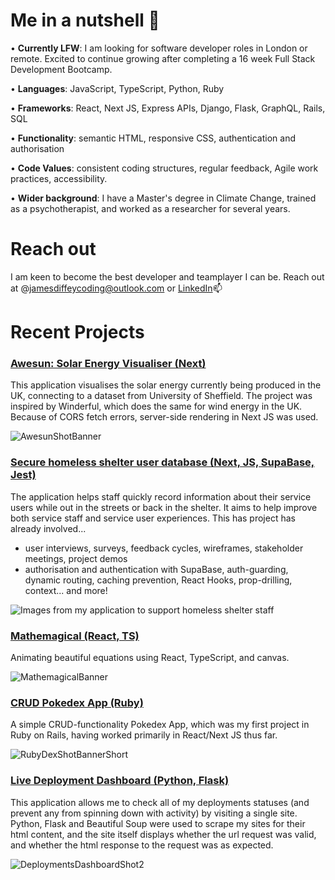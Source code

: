# Me in a nutshell 🥜

• **Currently LFW**: I am looking for software developer roles in London or remote. Excited to continue growing after completing a 16 week Full Stack Development Bootcamp.

• **Languages**: JavaScript, TypeScript, Python, Ruby

• **Frameworks**: React, Next JS, Express APIs, Django, Flask, GraphQL, Rails, SQL

• **Functionality**: semantic HTML, responsive CSS, authentication and authorisation 

• **Code Values**: consistent coding structures, regular feedback, Agile work practices, accessibility.

• **Wider background**: I have a Master's degree in Climate Change, trained as a psychotherapist, and worked as a researcher for several years.

# Reach out

I am keen to become the best developer and teamplayer I can be. Reach out at @jamesdiffeycoding@outlook.com or [LinkedIn](https://www.linkedin.com/in/jamesdiffey/)📫 

# Recent Projects
### [Awesun: Solar Energy Visualiser (Next)](https://awesun-solar-visualiser.vercel.app/)

This application visualises the solar energy currently being produced in the UK, connecting to a dataset from University of Sheffield. The project was inspired by Winderful, which does the same for wind energy in the UK. Because of CORS fetch errors, server-side rendering in Next JS was used.

![AwesunShotBanner](https://github.com/jamesdiffeycoding/jamesdiffeycoding/assets/139918141/b0f83f28-72a7-41ea-9eff-57a968f0b2e4)


### [Secure homeless shelter user database (Next, JS, SupaBase, Jest)](https://secure-nextjs-homeless-shelter-database.vercel.app/dashboard)

The application helps staff quickly record information about their service users while out in the streets or back in the shelter. It aims to help improve both service staff and service user experiences. This has project has already involved...
- user interviews, surveys, feedback cycles, wireframes, stakeholder meetings, project demos
- authorisation and authentication with SupaBase, auth-guarding, dynamic routing, caching prevention, React Hooks, prop-drilling, context... and more! 

![Images from my application to support homeless shelter staff](https://github.com/jamesdiffeycoding/jamesdiffeycoding/assets/139918141/969e4146-8cbd-4bc4-a5bb-72f34f24deca)




### [Mathemagical (React, TS)](https://mathemagical.vercel.app/)
Animating beautiful equations using React, TypeScript, and canvas.

![MathemagicalBanner](https://github.com/jamesdiffeycoding/jamesdiffeycoding/assets/139918141/017d01b5-e6fb-427e-aca0-0629eac09867)



### [CRUD Pokedex App (Ruby)](https://rubyonrails-pokedex.onrender.com/pokemonsters)
A simple CRUD-functionality Pokedex App, which was my first project in Ruby on Rails, having worked primarily in React/Next JS thus far.

![RubyDexShotBannerShort](https://github.com/jamesdiffeycoding/jamesdiffeycoding/assets/139918141/87d429f5-eaca-46e4-a655-b28c06d4a2b1)



### [Live Deployment Dashboard (Python, Flask)](https://jamesdiffeycoding-pythonlivedashboard.vercel.app/)

This application allows me to check all of my deployments statuses (and prevent any from spinning down with activity) by visiting a single site. Python, Flask and Beautiful Soup were used to scrape my sites for their html content, and the site itself displays whether the url request was valid, and whether the html response to the request was as expected.

![DeploymentsDashboardShot2](https://github.com/jamesdiffeycoding/jamesdiffeycoding/assets/139918141/a1dae188-5b51-4978-ab78-0617aa2372e1)

